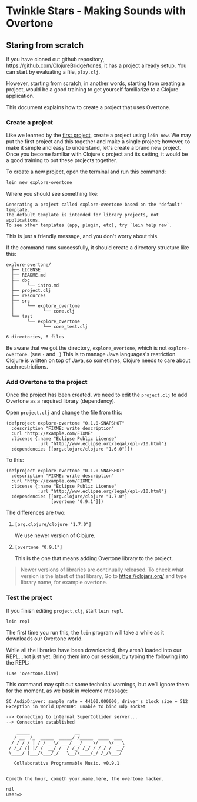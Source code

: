 Twinkle Stars - Making Sounds with Overtone
===========================================

Staring from scratch
---------------------

If you have cloned out github repository,
https://github.com/ClojureBridge/tones,
it has a project already setup.
You can start by evaluating a file, `play.clj`.

However, starting from scratch, in another words, starting from
creating a project, would be a good training to get yourself
familiarize to a Clojure application. 

This document explains how to create a project that uses Overtone.

### Create a project

Like we learned by the
[first project](https://github.com/ClojureBridge/drawing/blob/master/curriculum/first-program.md#create-a-project),
create a project using `lein new`.
We may put the first project and this together and make a single
project; however, to make it simple and easy to understand, let's create a
brand new project.
Once you become familiar with Clojure's project and its setting,
it would be a good training to put these projects together.

To create a new project, open the terminal and run this command:

```bash
lein new explore-overtone
```

Where you should see something like:

    Generating a project called explore-overtone based on the 'default' template.
    The default template is intended for library projects, not applications.
    To see other templates (app, plugin, etc), try `lein help new`.

This is just a friendly message, and you don't worry about this.

If the command runs successfully, it should create a directory structure like this:

```
explore-overtone/
  ├── LICENSE
  ├── README.md
  ├── doc
  │     └── intro.md
  ├── project.clj
  ├── resources
  ├── src
  │     └── explore_overtone
  │           └── core.clj
  └── test
        └── explore_overtone
              └── core_test.clj

6 directories, 6 files
```

Be aware that we got the directory, `explore_overtone`, which is not
`explore-overtone`. (see `-` and `_`)
This is to manage Java languages's restriction. Clojure is written on
top of Java, so sometimes, Clojure needs to care about such restrictions.


### Add Overtone to the project

Once the project has been created, we need to edit the
`project.clj` to add Overtone as a required library (dependency).

Open `project.clj` and change the file from this:

    (defproject explore-overtone "0.1.0-SNAPSHOT"
      :description "FIXME: write description"
      :url "http://example.com/FIXME"
      :license {:name "Eclipse Public License"
                :url "http://www.eclipse.org/legal/epl-v10.html"}
      :dependencies [[org.clojure/clojure "1.6.0"]])

To this:

    (defproject explore-overtone "0.1.0-SNAPSHOT"
      :description "FIXME: write description"
      :url "http://example.com/FIXME"
      :license {:name "Eclipse Public License"
                :url "http://www.eclipse.org/legal/epl-v10.html"}
      :dependencies [[org.clojure/clojure "1.7.0"]
                     [overtone "0.9.1"]])

The differences are two:

1. `[org.clojure/clojure "1.7.0"]`

    We use newer version of Clojure.

2. `[overtone "0.9.1"]`

    This is the one that means adding Overtone library to the project.


> Newer versions of libraries are continually released.
> To check what version is the latest of that library,
> Go to https://clojars.org/ and type library name, for example
> overtone.


### Test the project

If you finish editing `project,clj`, start `lein repl`.

    lein repl

The first time you run this, the `lein` program will take a while as
it downloads our Overtone world.

While all the libraries have been downloaded, they aren’t loaded into
our REPL&#x2026;not just yet. Bring them into our session, by typing the
following into the REPL:

    (use 'overtone.live)

This command may spit out some technical warnings, but we’ll ignore
them for the moment, as we bask in welcome message:

    SC_AudioDriver: sample rate = 44100.000000, driver's block size = 512
    Exception in World_OpenUDP: unable to bind udp socket

    --> Connecting to internal SuperCollider server...
    --> Connection established

        _____                 __
       / __  /_  _____  _____/ /_____  ____  ___
      / / / / | / / _ \/ ___/ __/ __ \/ __ \/ _ \
     / /_/ /| |/ /  __/ /  / /_/ /_/ / / / /  __/
     \____/ |___/\___/_/   \__/\____/_/ /_/\___/

       Collaborative Programmable Music. v0.9.1


    Cometh the hour, cometh your.name.here, the overtone hacker.

    nil
    user=>

